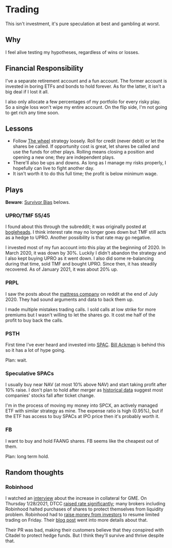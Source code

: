 # Trading

This isn't investment, it's pure speculation at best and gambling at worst.

## Why

I feel alive testing my hypotheses, regardless of wins or losses.

## Financial Responsibility

I've a separate retirement account and a fun account.
The former account is invested in boring ETFs and bonds to hold forever.
As for the latter, it isn't a big deal if I lost it all.

I also only allocate a few percentages of my portfolio for every risky play.
So a single loss won't wipe my entire account.
On the flip side, I'm not going to get rich any time soon.

## Lessons

- Follow [The wheel](https://old.reddit.com/r/options/comments/a36k4j/the_wheel_aka_triple_income_strategy_explained/) strategy loosely. Roll for credit (never debit) or let the shares be called. If opportunity cost is great, let shares be called and use the funds for other plays. Rolling means closing a position and opening a new one; they are independent plays.
- There'll also be ups and downs. As long as I manage my risks properly, I hopefully can live to fight another day.
- It isn't worth it to do this full time; the profit is below minimum wage.

## Plays

**Beware**: [Survivor Bias](https://en.wikipedia.org/wiki/Survivorship_bias) belows.

### UPRO/TMF 55/45

I found about this through the subreddit; it was originally posted at [bogleheads](https://www.bogleheads.org/forum/viewtopic.php?f=10&t=288192).
I think interest rate may no longer goes down but TMF still acts as a hedge to UPRO.
Another possibility is that rate may go negative.

I invested most of my fun account into this play at the beginning of 2020.
In March 2020, it was down by 30%. 
Luckily I didn't abandon the strategy and I also kept buying UPRO as it went down.
I also did some re-balancing during that time, sold TMF and bought UPRO.
Since then, it has steadily recovered. 
As of January 2021, it was about 20% up.

### PRPL

I saw the posts about the [mattress company](https://purple.com/) on reddit at the end of July 2020.
They had sound arguments and data to back them up.

I made multiple mistakes trading calls.
I sold calls at low strike for more premiums but I wasn't willing to let the shares go.
It cost me half of the profit to buy back the calls.

### PSTH

First time I've ever heard and invested into [SPAC](https://www.investopedia.com/terms/s/spac.asp).
[Bill Ackman](https://en.wikipedia.org/wiki/Bill_Ackman) is behind this so it has a lot of hype going.

Plan: wait.

### Speculative SPACs

I usually buy near NAV (at most 10% above NAV) and start taking profit after 10% raise.
I don't plan to hold after merger as [historical data](https://corpgov.law.harvard.edu/2020/11/19/a-sober-look-at-spacs/) suggest most companies' stocks fall after ticket change.

I'm in the process of moving my money into SPCX, an actively managed ETF with similar strategy as mine.
The expense ratio is high (0.95%), but if the ETF has access to buy SPACs at IPO price then it's probably worth it.

### FB

I want to buy and hold FAANG shares.
FB seems like the cheapest out of them.

Plan: long term hold.

## Random thoughts

### Robinhood

I watched an [interview](https://www.youtube.com/watch?v=4RS4JIEVyXM) about the increase in collateral for GME.
On Thursday 1/28/2021, DTCC [raised rate significantly](https://www.washingtonpost.com/business/whats-the-dtcc-and-how-did-it-stop-gamestop-mania/2021/01/29/b23744bc-6257-11eb-a177-7765f29a9524_story.html); many brokers including Robinhood halted purchases of shares to protect themselves from liquidity problem.
Robinhood had to [raise money from investors](https://www.nytimes.com/2021/01/29/technology/robinhood-fundraising.html) to resume limited trading on Friday.
Their [blog post](https://blog.robinhood.com/news/2021/1/29/what-happened-this-week) went into more details about that.

Their PR was bad, making their customers believe that they conspired with Citadel to protect hedge funds.
But I think they'll survive and thrive despite that.

